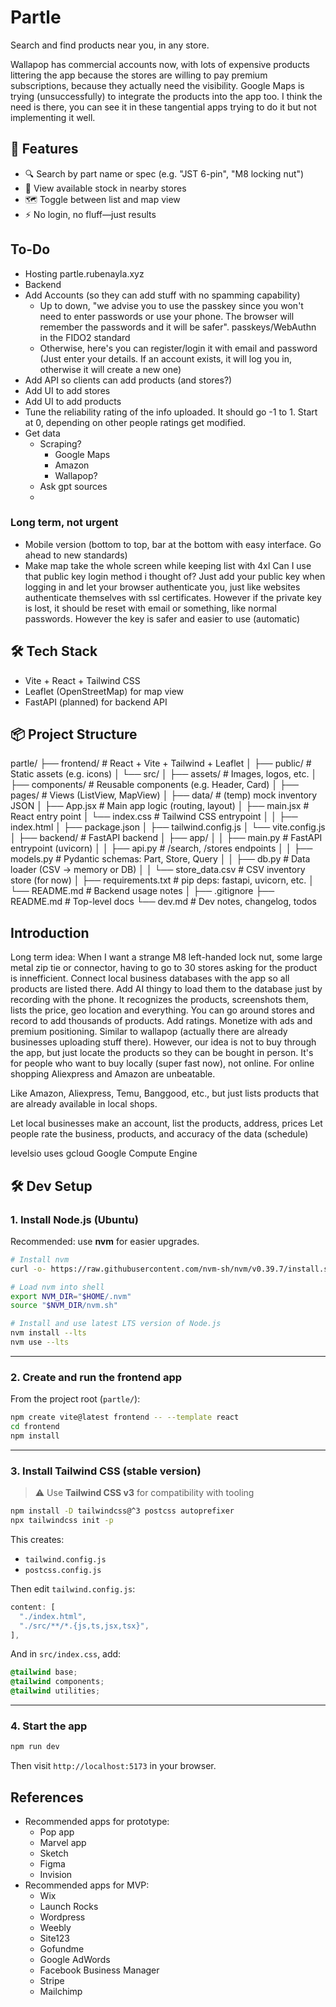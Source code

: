 # Partle
Search and find products near you, in any store.

Wallapop has commercial accounts now, with lots of expensive products littering the app because the stores are willing to pay premium subscriptions, because they actually need the visibility. Google Maps is trying (unsuccessfully) to integrate the products into the app too. I think the need is there, you can see it in these tangential apps trying to do it but not implementing it well.



## 🚀 Features
- 🔍 Search by part name or spec (e.g. "JST 6-pin", "M8 locking nut")
- 📍 View available stock in nearby stores
- 🗺 Toggle between list and map view
- ⚡ No login, no fluff—just results

## To-Do
- Hosting partle.rubenayla.xyz
- Backend
- Add Accounts (so they can add stuff with no spamming capability)
    - Up to down, "we advise you to use the passkey since you won't need to enter passwords or use your phone. The browser will remember the passwords and it will be safer". passkeys/WebAuthn in the FIDO2 standard
    - Otherwise, here's you can register/login it with email and password (Just enter your details. If an account exists, it will log you in, otherwise it will create a new one)
- Add API so clients can add products (and stores?)
- Add UI to add stores
- Add UI to add products
- Tune the reliability rating of the info uploaded. It should go -1 to 1. Start at 0, depending on other people ratings get modified.
- Get data
    - Scraping?
        - Google Maps
        - Amazon
        - Wallapop?
    - Ask gpt sources
    - 

### Long term, not urgent
- Mobile version (bottom to top, bar at the bottom with easy interface. Go ahead to new standards)
- Make map take the whole screen while keeping list with 4xl
Can I use that public key login method i thought of? Just add your public key when logging in and let your browser authenticate you, just like websites authenticate themselves with ssl certificates. However if the private key is lost, it should be reset with email or something, like normal passwords. However the key is safer and easier to use (automatic)


## 🛠 Tech Stack

- Vite + React + Tailwind CSS
- Leaflet (OpenStreetMap) for map view
- FastAPI (planned) for backend API

## 📦 Project Structure
partle/
├── frontend/                           # React + Vite + Tailwind + Leaflet
│   ├── public/                         # Static assets (e.g. icons)
│   └── src/
│       ├── assets/                     # Images, logos, etc.
│       ├── components/                 # Reusable components (e.g. Header, Card)
│       ├── pages/                      # Views (ListView, MapView)
│       ├── data/                       # (temp) mock inventory JSON
│       ├── App.jsx                     # Main app logic (routing, layout)
│       ├── main.jsx                    # React entry point
│       └── index.css                   # Tailwind CSS entrypoint
│
│   ├── index.html
│   ├── package.json
│   ├── tailwind.config.js
│   └── vite.config.js
│
├── backend/                            # FastAPI backend
│   ├── app/
│   │   ├── main.py                     # FastAPI entrypoint (uvicorn)
│   │   ├── api.py                      # /search, /stores endpoints
│   │   ├── models.py                   # Pydantic schemas: Part, Store, Query
│   │   ├── db.py                       # Data loader (CSV → memory or DB)
│   │   └── store_data.csv              # CSV inventory store (for now)
│   ├── requirements.txt                # pip deps: fastapi, uvicorn, etc.
│   └── README.md                       # Backend usage notes
│
├── .gitignore
├── README.md                           # Top-level docs
└── dev.md                              # Dev notes, changelog, todos


## Introduction
Long term idea: When I want a strange M8 left-handed lock nut, some large metal zip tie or connector, having to go to 30 stores asking for the product is innefficient. Connect local business databases with the app so all products are listed there. Add AI thingy to load them to the database just by recording with the phone. It recognizes the products, screenshots them, lists the price, geo location and everything. You can go around stores and record to add thousands of products.
Add ratings.
Monetize with ads and premium positioning. Similar to wallapop (actually there are already businesses uploading stuff there). However, our idea is not to buy through the app, but just locate the products so they can be bought in person. It's for people who want to buy locally (super fast now), not online. For online shopping Aliexpress and Amazon are unbeatable.

Like Amazon, Aliexpress, Temu, Banggood, etc., but just lists products that are already available in local shops.

Let local businesses make an account, list the products, address, prices
Let people rate the business, products, and accuracy of the data (schedule)

levelsio uses gcloud Google Compute Engine

## 🛠 Dev Setup

### 1. Install Node.js (Ubuntu)

Recommended: use **nvm** for easier upgrades.

```bash
# Install nvm
curl -o- https://raw.githubusercontent.com/nvm-sh/nvm/v0.39.7/install.sh | bash

# Load nvm into shell
export NVM_DIR="$HOME/.nvm"
source "$NVM_DIR/nvm.sh"

# Install and use latest LTS version of Node.js
nvm install --lts
nvm use --lts
```

---

### 2. Create and run the frontend app

From the project root (`partle/`):

```bash
npm create vite@latest frontend -- --template react
cd frontend
npm install
```

---

### 3. Install Tailwind CSS (stable version)

> ⚠️ Use **Tailwind CSS v3** for compatibility with tooling

```bash
npm install -D tailwindcss@^3 postcss autoprefixer
npx tailwindcss init -p
```

This creates:
- `tailwind.config.js`
- `postcss.config.js`

Then edit `tailwind.config.js`:

```js
content: [
  "./index.html",
  "./src/**/*.{js,ts,jsx,tsx}",
],
```

And in `src/index.css`, add:

```css
@tailwind base;
@tailwind components;
@tailwind utilities;
```

---

### 4. Start the app

```bash
npm run dev
```

Then visit `http://localhost:5173` in your browser.


## References
- Recommended apps for prototype:
    - Pop app
    - Marvel app
    - Sketch
    - Figma
    - Invision
- Recommended apps for MVP:
    - Wix
    - Launch Rocks
    - Wordpress
    - Weebly
    - Site123
    - Gofundme
    - Google AdWords
    - Facebook Business Manager
    - Stripe
    - Mailchimp
